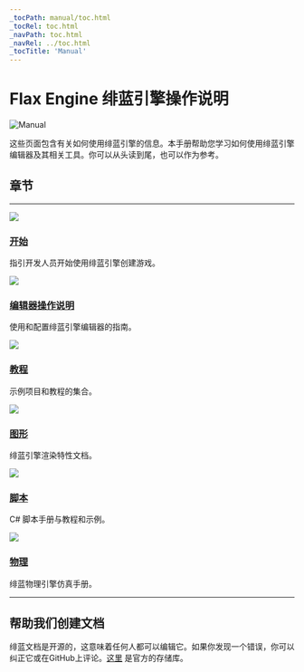 ```yaml
---
_tocPath: manual/toc.html
_tocRel: toc.html
_navPath: toc.html
_navRel: ../toc.html
_tocTitle: 'Manual'
---
```


# Flax Engine 绯蓝引擎操作说明

![Manual](graphics/post-effects/media/postFx.png)

这些页面包含有关如何使用绯蓝引擎的信息。本手册帮助您学习如何使用绯蓝引擎编辑器及其相关工具。你可以从头读到尾，也可以作为参考。

## 章节

<hr>
<div class="frontpage">

<div class="frontpage-section">
<a href="get-started/index.md"><img src="get-started/media/icon.jpg"></a>
<h3><a href="get-started/index.md">开始</a></h3>
<p>指引开发人员开始使用绯蓝引擎创建游戏。</p>
</div>

<div class="frontpage-section">
<a href="editor/index.md"><img src="editor/media/icon.jpg"></a>
<h3><a href="editor/index.md">编辑器操作说明</a></h3>
<p>使用和配置绯蓝引擎编辑器的指南。</p>
</div>

<div class="frontpage-section">
<a href="samples-tutorials/index.md"><img src="samples-tutorials/media/icon.jpg"></a>
<h3><a href="samples-tutorials/index.md">教程</a></h3>
<p>示例项目和教程的集合。</p>
</div>

<div class="frontpage-section">
<a href="graphics/index.md"><img src="graphics/media/icon.jpg"></a>
<h3><a href="graphics/index.md">图形</a></h3>
<p>绯蓝引擎渲染特性文档。</p>
</div>

<div class="frontpage-section">
<a href="scripting/index.md"><img src="scripting/media/icon.jpg"></a>
<h3><a href="scripting/index.md">脚本</a></h3>
<p>C# 脚本手册与教程和示例。</p>
</div>

<div class="frontpage-section">
<a href="physics/index.md"><img src="physics/media/icon.jpg"></a>
<h3><a href="physics/index.md">物理</a></h3>
<p>绯蓝物理引擎仿真手册。</p>
</div>

</div>
<hr>

## 帮助我们创建文档

绯蓝文档是开源的，这意味着任何人都可以编辑它。如果你发现一个错误，你可以纠正它或在GitHub上评论。[这里](https://github.com/FlaxEngine/FlaxDocs) 是官方的存储库。

